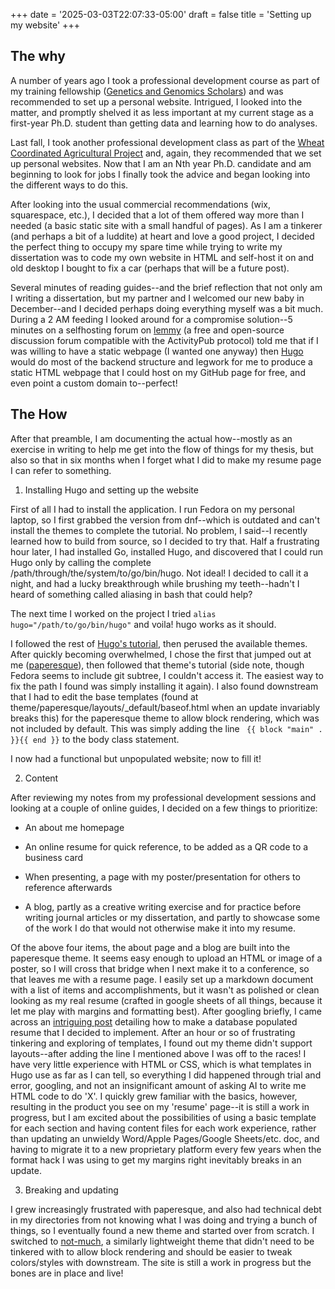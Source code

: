+++
date = '2025-03-03T22:07:33-05:00'
draft = false
title = 'Setting up my website'
+++

## The why

A number of years ago I took a professional development course as part of my training fellowship ([Genetics and Genomics Scholars](https://ggscholars.org/)) and was recommended to set up a personal website. Intrigued, I looked into the matter, and promptly shelved it as less important at my current stage as a first-year Ph.D. student than getting data and learning how to do analyses.

Last fall, I took another professional development class as part of the [Wheat Coordinated Agricultural Project](https://triticeaecap.ucdavis.edu/) and, again, they recommended that we set up personal websites. Now that I am an Nth year Ph.D. candidate and am beginning to look for jobs I finally took the advice and began looking into the different ways to do this.

After looking into the usual commercial recommendations (wix, squarespace, etc.), I decided that a lot of them offered way more than I needed (a basic static site with a small handful of pages). As I am a tinkerer (and perhaps a bit of a luddite) at heart and love a good project, I decided the perfect thing to occupy my spare time while trying to write my dissertation was to code my own website in HTML and self-host it on and old desktop I bought to fix a car (perhaps that will be a future post).

Several minutes of reading guides--and the brief reflection that not only am I writing a dissertation, but my partner and I welcomed our new baby in December--and I decided perhaps doing everything myself was a bit much. During a 2 AM feeding I looked around for a compromise solution--5 minutes on a selfhosting forum on [lemmy](https://lemmy.world/c/selfhosted) (a free and open-source discussion forum compatible with the ActivityPub protocol) told me that if I was willing to have a static webpage (I wanted one anyway) then [Hugo](https://gohugo.io) would do most of the backend structure and legwork for me to produce a static HTML webpage that I could host on my GitHub page for free, and even point a custom domain to--perfect!

## The How

After that preamble, I am documenting the actual how--mostly as an exercise in writing to help me get into the flow of things for my thesis, but also so that in six months when I forget what I did to make my resume page I can refer to something.

1. Installing Hugo and setting up the website

First of all I had to install the application. I run Fedora on my personal laptop, so I first grabbed the version from dnf--which is outdated and can't install the themes to complete the tutorial. No problem, I said--I recently learned how to build from source, so I decided to try that. Half a frustrating hour later, I had installed Go, installed Hugo, and discovered that I could run Hugo only by calling the complete /path/through/the/system/to/go/bin/hugo. Not ideal! I decided to call it a night, and had a lucky breakthrough while brushing my teeth--hadn't I heard of something called aliasing in bash that could help?

The next time I worked on the project I tried
```alias hugo="/path/to/go/bin/hugo"```
and voila! hugo works as it should.

I followed the rest of [Hugo's tutorial](https://gohugo.io/getting-started/quick-start/), then perused the available themes. After quickly becoming overwhelmed, I chose the first that jumped out at me ([paperesque](https://themes.gohugo.io/themes/paperesque/)), then followed that theme's tutorial (side note, though Fedora seems to include git subtree, I couldn't access it. The easiest way to fix the path I found was simply installing it again). I also found downstream that I had to edit the base templates (found at theme/paperesque/layouts/_default/baseof.html when an update invariably breaks this) for the paperesque theme to allow block rendering, which was not included by default. This was simply adding the line ``` {{ block "main" . }}{{ end }}``` to the body class statement.

I now had a functional but unpopulated website; now to fill it!

2. Content

After reviewing my notes from my professional development sessions and looking at a couple of online guides, I decided on a few things to prioritize:

- An about me homepage

- An online resume for quick reference, to be added as a QR code to a business card

- When presenting, a page with my poster/presentation for others to reference afterwards

- A blog, partly as a creative writing exercise and for practice before writing journal articles or my dissertation, and partly to showcase some of the work I do that would not otherwise make it into my resume.

Of the above four items, the about page and a blog are built into the paperesque theme. It seems easy enough to upload an HTML or image of a poster, so I will cross that bridge when I next make it to a conference, so that leaves me with a resume page. I easily set up a markdown document with a list of items and accomplishments, but it wasn't as polished or clean looking as my real resume (crafted in google sheets of all things, because it let me play with margins and formatting best). After googling briefly, I came across an [intriguing post](https://aldra.co/blog/hugo_structured_data/) detailing how to make a database populated resume that I decided to implement. After an hour or so of frustrating tinkering and exploring of templates, I found out my theme didn't support layouts--after adding the line I mentioned above I was off to the races! I have very little experience with HTML or CSS, which is what templates in Hugo use as far as I can tell, so everything I did happened through trial and error, googling, and not an insignificant amount of asking AI to write me HTML code to do 'X'. I quickly grew familiar with the basics, however, resulting in the product you see on my 'resume' page--it is still a work in progress, but I am excited about the possibilities of using a basic template for each section and having content files for each work experience, rather than updating an unwieldy Word/Apple Pages/Google Sheets/etc. doc, and having to migrate it to a new proprietary platform every few years when the format hack I was using to get my margins right inevitably breaks in an update.

3. Breaking and updating

I grew increasingly frustrated with paperesque, and also had technical debt in my directories from not knowing what I was doing and trying a bunch of things, so I eventually found a new theme and started over from scratch. I switched to [not-much](https://giosuesulipano.it/not-much/), a similarly lightweight theme that didn't need to be tinkered with to allow block rendering and should be easier to tweak colors/styles with downstream. The site is still a work in progress but the bones are in place and live!
